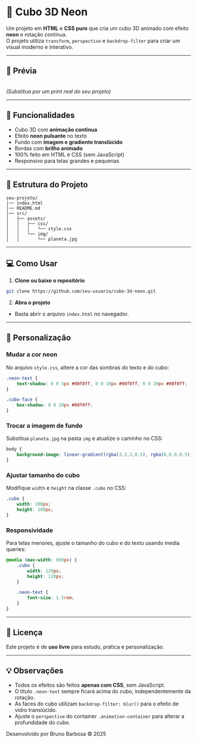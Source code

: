# 🧊 Cubo 3D Neon

Um projeto em **HTML** e **CSS puro** que cria um cubo 3D animado com efeito **neon** e rotação contínua.\
O projeto utiliza `transform`, `perspective` e `backdrop-filter` para criar um visual moderno e interativo.

---

## 📸 Prévia

\
*(Substitua por um print real do seu projeto)*

---

## 🚀 Funcionalidades

- Cubo 3D com **animação contínua**
- Efeito **neon pulsante** no texto
- Fundo com **imagem e gradiente translúcido**
- Bordas com **brilho animado**
- 100% feito em HTML e CSS (sem JavaScript)
- Responsivo para telas grandes e pequenas

---

## 📂 Estrutura do Projeto

```
seu-projeto/
│── index.html
│── README.md
│── src/
│   ├── assets/
│   │   ├── css/
│   │   │   └── style.css
│   │   └── img/
│   │       └── planeta.jpg
```

---

## 💻 Como Usar

1. **Clone ou baixe o repositório**

```bash
git clone https://github.com/seu-usuario/cubo-3d-neon.git
```

2. **Abra o projeto**

- Basta abrir o arquivo `index.html` no navegador.

---

## 🎨 Personalização

### Mudar a cor neon

No arquivo `style.css`, altere a cor das sombras do texto e do cubo:

```css
.neon-text {
    text-shadow: 0 0 5px #00f0ff, 0 0 10px #00f0ff, 0 0 20px #00f0ff;
}

.cubo-face {
    box-shadow: 0 0 20px #00f0ff;
}
```

### Trocar a imagem de fundo

Substitua `planeta.jpg` na pasta `img` e atualize o caminho no CSS:

```css
body {
    background-image: linear-gradient(rgba(3,3,3,0.5), rgba(0,0,0,0.5)), url(../img/sua-imagem.jpg);
}
```

### Ajustar tamanho do cubo

Modifique `width` e `height` na classe `.cubo` no CSS:

```css
.cubo {
    width: 200px;
    height: 200px;
}
```

### Responsividade

Para telas menores, ajuste o tamanho do cubo e do texto usando media queries:

```css
@media (max-width: 600px) {
    .cubo {
        width: 120px;
        height: 120px;
    }

    .neon-text {
        font-size: 1.5rem;
    }
}
```

---

## 📜 Licença

Este projeto é de **uso livre** para estudo, prática e personalização.

---

## 💡 Observações

- Todos os efeitos são feitos **apenas com CSS**, sem JavaScript.
- O título `.neon-text` sempre ficará acima do cubo, independentemente da rotação.
- As faces do cubo utilizam `backdrop-filter: blur()` para o efeito de vidro translúcido.
- Ajuste o `perspective` do container `.animation-container` para alterar a profundidade do cubo.

Desenvolvido por Bruno Barbosa &copy; 2025